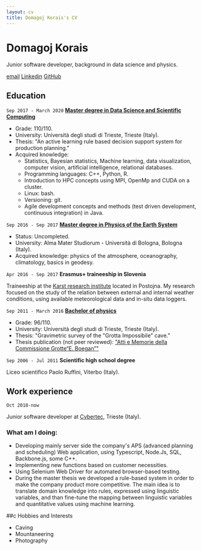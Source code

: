 ```yaml
---
layout: cv
title: Domagoj Korais's CV
---
```

# Domagoj Korais
Junior software developer, background in data science and physics.

<div id="webaddress">
<a href="mailto:domagoj.korais@gmail.com">email</a>
<a href="https://www.linkedin.com/in/domagoj-korais/">Linkedin</a>
<a href="https://github.com/DomagojKorais">GitHub</a>
</div>

## Education
`Sep 2017 - March 2020`
<a href="https://dssc.units.it/">__Master degree in Data Science and Scientific Computing__</a>

- Grade: 110/110.
- University: Università degli studi di Trieste, Trieste (Italy).
- Thesis: "An active learning rule based decision support system for production planning."
- Acquired knowledge:
    - Statistics, Bayesian statistics, Machine learning, data visualization, computer vision, artificial intelligence, relational databases.
    - Programming languages: C++, Python, R.
    - Introduction to HPC concepts using MPI, OpenMp and CUDA on a cluster.
    - Linux: bash.
    - Versioning: git.
    - Agile development concepts and methods (test driven development, continuous integration) in Java.

`Sep 2016 - Sep 2017`
<a href="https://corsi.unibo.it/2cycle/PhysicsEarthSystem">__Master degree in Physics of the Earth System__</a>

- Status: Uncompleted.
- University: Alma Mater Studiorum - Università di Bologna, Bologna (Italy).
- Acquired knowledge: physics of the atmosphere, oceanography, climatology, basics in geodesy.


`Apr 2016 - Sep 2017`
__Erasmus+ traineeship in Slovenia__

Traineeship at the <a href="https://izrk.zrc-sazu.si/en/predstavitev#v"> Karst research institute</a> located in
Postojna.
My research focused on the study of the relation between external and internal weather conditions, using available meteorological data and in-situ data loggers.

`Sep 2011 - March 2016`
<a href="https://df.units.it/">__Bachelor of physics__</a>  
- Grade: 96/110.
- University: Università degli studi di Trieste, Trieste (Italy).
- Thesis: "Gravimetric survey of the "Grotta Impossibile" cave."
- Thesis publication (not peer reviewed): <a href="http://www.lithoflex.org/bib/Atti%20e%20Memorie_15_KoBr.pdf">"Atti e Memorie della Commissione Grotte“E. Boegan”"</a>

` Sep 2006 - Jul 2011 ` 
__Scientific high school degree__

Liceo scientifico Paolo Ruffini, Viterbo (Italy).

## Work experience

`Oct 2018-now`

Junior software developer at <a href="https://www.cybertec.it/en/">Cybertec</a>, Trieste (Italy).

### What am I doing:
- Developing mainly server side the company's APS (advanced planning and scheduling) Web application, using Typescript, Node.Js, SQL, Backbone.js, some C++.
- Implementing new functions based on customer necessities.
- Using Selenium Web Driver for automated browser-based testing.
- During the master thesis we developed a rule-based system in order to make the company product more competitive.
The main idea is to translate domain knowledge into rules, expressed using linguistic variables, and than fine-tune the mapping between linguistic variables and quantitative values using machine learning. 


##c Hobbies and Interests
- Caving
- Mountaneering
- Photography

<!-- ### Footer

Last updated: July 2020 -->


